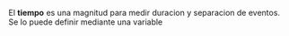 El **tiempo** es una magnitud para medir duracion y separacion de eventos. Se lo puede definir mediante una variable 